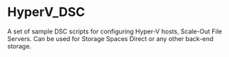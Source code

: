 # HyperV_DSC
A set of sample DSC scripts for configuring Hyper-V hosts, Scale-Out File Servers.  Can be used for Storage Spaces Direct or any other back-end storage.
